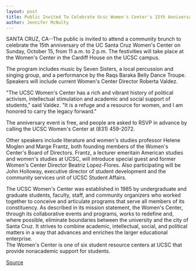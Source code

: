 ```yaml
---
layout: post
title: Public Invited To Celebrate Ucsc Women's Center's 15th Anniversary
author: Jennifer McNulty
---
```


SANTA CRUZ, CA--The public is invited to attend a community brunch to celebrate the 15th anniversary of the UC Santa Cruz Women's Center on Sunday, October 15, from 11 a.m. to 2 p.m. The festivities will take place at the Women's Center in the Cardiff House on the UCSC campus.

The program includes music by Seven Sisters, a local percussion and singing group, and a performance by the Raqs Baraka Belly Dance Troupe. Speakers will include current Women's Center Director Roberta Valdez.

"The UCSC Women's Center has a rich and vibrant history of political activism, intellectual stimulation and academic and social support of students," said Valdez. "It is a refuge and a resource for women, and I am honored to carry the legacy forward."

The anniversary event is free, and people are asked to RSVP in advance by calling the UCSC Women's Center at (831) 459-2072.

Other speakers include literature and women's studies professor Helene Moglen and Marge Frantz, both founding members of the Women's Center's Board of Directors. Frantz, a lecturer emeritain American studies and women's studies at UCSC, will introduce special guest and former Women's Center Director Beatriz Lopez-Flores. Also participating will be John Holloway, executive director of student development and the community services unit of UCSC Student Affairs.

The UCSC Women's Center was established in 1985 by undergraduate and graduate students, faculty, staff, and community organizers who worked together to conceive and articulate programs that serve all members of its constituency. As described in its mission statement, the Women's Center, through its collaborative events and programs, works to redefine and, where possible, eliminate boundaries between the university and the city of Santa Cruz. It strives to combine academic, intellectual, social, and political matters in a way that advances and enriches the larger educational enterprise.  
The Women's Center is one of six student resource centers at UCSC that provide nonacademic support for students.

[Source](http://www1.ucsc.edu/news_events/press_releases/archive/00-01/10-00/anniversary.html "Permalink to UCSC Press Release:Public invited to celebrate UCSC Women's Center's 15th anniversary")
